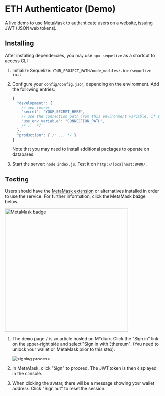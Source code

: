 # ETH Authenticator (Demo)

A live demo to use MetaMask to authenticate users on a website, issuing JWT (JSON web tokens).

## Installing

After installing dependencies, you may use `npx sequelize` as a shortcut to access CLI.

1. Initialize Sequelize: `YOUR_PROJECT_PATH/node_modules/.bin/sequelize init`

2. Configure your `config/config.json`, depending on the environment. Add the following entries:

   ```js
   {
     "development": {
       // app secret
       "secret": "YOUR_SECRET_HERE",
       // use the connection path from this environment variable, if specified
       "use_env_variable": "CONNECTION_PATH",
       /* ... */
     },
     "production": { /* ... */ }
   }
   ```

   Note that you may need to install additional packages to operate on databases.

3. Start the server: `node index.js`. Test it on `http://localhost:8080/`.

## Testing

Users should have the [MetaMask extension](https://github.com/MetaMask/metamask-extension) or alternatives installed in order to use the service. For further information, click the MetaMask badge below.

[<img alt="MetaMask badge" src="https://github.com/MetaMask/faq/blob/master/images/download-metamask.png" width="400">](https://metamask.io)

1. The demo page `/` is an article hosted on M\*dium. Click the "Sign in" link on the upper-right side and select "Sign in with Ethereum". (You need to unlock your wallet on MetaMask prior to this step).

   ![signing process](https://user-images.githubusercontent.com/5269414/43250814-cbdc2832-90f0-11e8-8a75-71565fbb9e3d.png)

2. In MetaMask, click "Sign" to proceed. The JWT token is then displayed in the console.
3. When clicking the avatar, there will be a message showing your wallet address. Click "Sign out" to reset the session.